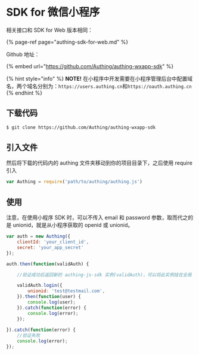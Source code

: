 # SDK for 微信小程序

相关接口和 SDK for Web 版本相同：

{% page-ref page="authing-sdk-for-web.md" %}

Github 地址：

{% embed url="https://github.com/Authing/authing-wxapp-sdk" %}

{% hint style="info" %}
**NOTE!** 在小程序中开发需要在小程序管理后台中配置域名，两个域名分别为：`https://users.authing.cn`和`https://oauth.authing.cn`
{% endhint %}

## **下载代码**

```bash
$ git clone https://github.com/Authing/authing-wxapp-sdk
```

## **引入文件**

然后将下载的代码内的 authing 文件夹移动到你的项目目录下，之后使用 require 引入

```javascript
var Authing = require('path/to/authing/authing.js')
```

## **使用**

注意，在使用小程序 SDK 时，可以不传入 email 和 password 参数，取而代之的是 unionid，就是从小程序获取的 openid 或 unionid。

```javascript
var auth = new Authing({
	clientId: 'your_client_id',
	secret: 'your_app_secret'
});

auth.then(function(validAuth) {

	//验证成功后返回新的 authing-js-sdk 实例(validAuth)，可以将此实例挂在全局

	validAuth.login({
		unionid: 'test@testmail.com',
	}).then(function(user) {
		console.log(user);	
	}).catch(function(error) {
		console.log(error);	
	});
	
}).catch(function(error) {
	//验证失败
	console.log(error);
});
```

